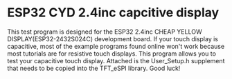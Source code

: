 # ESP32 CYD 2.4inc capcitive display
This test program is designed for the ESP32 2.4inc CHEAP YELLOW DISPLAY(ESP32-2432S024C) development board. 
If your touch display is capacitive, most of the example programs found online won't work because most tutorials are for resistive touch displays. 
This program allows you to test your capacitive touch display. 
Attached is the User_Setup.h supplement that needs to be copied into the TFT_eSPI library. 
Good luck!

